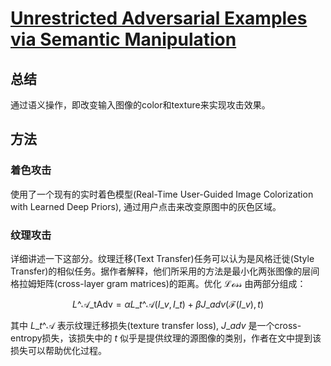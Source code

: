 # [Unrestricted Adversarial Examples via Semantic Manipulation](https://arxiv.org/abs/1904.06347)

## 总结
通过语义操作，即改变输入图像的color和texture来实现攻击效果。

## 方法
### 着色攻击
使用了一个现有的实时着色模型(Real-Time User-Guided Image Colorization with Learned Deep Priors), 通过用户点击来改变原图中的灰色区域。
### 纹理攻击
详细讲述一下这部分。纹理迁移(Text Transfer)任务可以认为是风格迁徙(Style Transfer)的相似任务。据作者解释，他们所采用的方法是最小化两张图像的层间格拉姆矩阵(cross-layer gram matrices)的距离。优化 $\mathcal{Loss}$ 由两部分组成：

$$ L\^{\mathcal{A}}\_{\text{tAdv}} = \alpha L\_{t}\^{\mathcal{A}} (I\_{v}, I\_{t}) + \beta J\_{adv}(\mathcal{F}(I\_{v}), t) $$

其中 $L\_{t}\^{\mathcal{A}}$ 表示纹理迁移损失(texture transfer loss), $J\_{adv}$ 是一个cross-entropy损失，该损失中的 $t$ 似乎是提供纹理的源图像的类别，作者在文中提到该损失可以帮助优化过程。
